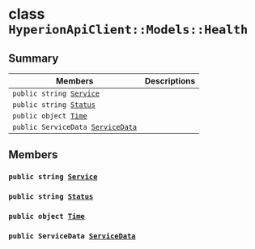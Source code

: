# class `HyperionApiClient::Models::Health` 

## Summary

 Members                        | Descriptions                                
--------------------------------|---------------------------------------------
`public string `[`Service`](#class_hyperion_api_client_1_1_models_1_1_health_1acb72e8546460cb1b9c63792240f4995a) | 
`public string `[`Status`](#class_hyperion_api_client_1_1_models_1_1_health_1afdaa27edb811d806bc72f1d53c7334cc) | 
`public object `[`Time`](#class_hyperion_api_client_1_1_models_1_1_health_1a68add039423de6ae35b64d557f92f9b3) | 
`public ServiceData `[`ServiceData`](#class_hyperion_api_client_1_1_models_1_1_health_1a0f1be9d2534690594c335bfd0821cd5b) | 

## Members

### `public string `[`Service`](#class_hyperion_api_client_1_1_models_1_1_health_1acb72e8546460cb1b9c63792240f4995a) 

### `public string `[`Status`](#class_hyperion_api_client_1_1_models_1_1_health_1afdaa27edb811d806bc72f1d53c7334cc) 

### `public object `[`Time`](#class_hyperion_api_client_1_1_models_1_1_health_1a68add039423de6ae35b64d557f92f9b3) 

### `public ServiceData `[`ServiceData`](#class_hyperion_api_client_1_1_models_1_1_health_1a0f1be9d2534690594c335bfd0821cd5b) 

